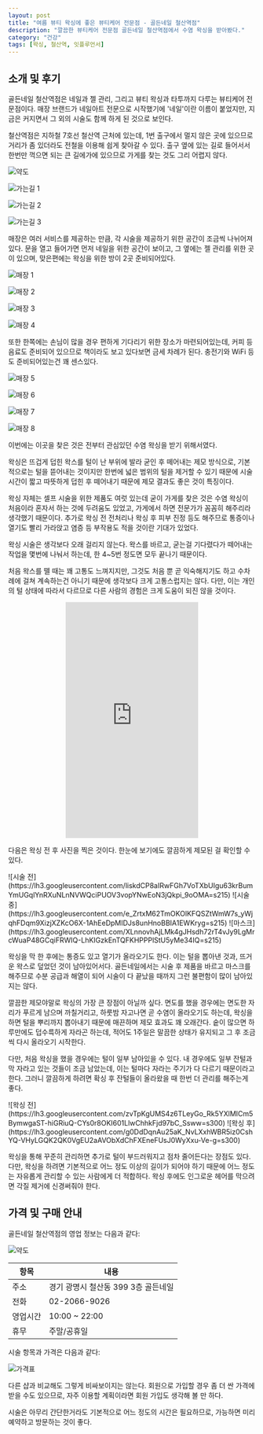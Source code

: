 ```yaml
---
layout: post
title: "여름 뷰티 왁싱에 좋은 뷰티케어 전문점 - 골든네일 철산역점"
description: "깔끔한 뷰티케어 전문점 골든네일 철산역점에서 수염 왁싱을 받아봤다."
category: "건강"
tags: [왁싱, 철산역, 잇플루언서]
---
```


## 소개 및 후기

골든네일 철산역점은
네일과 젤 관리, 그리고 뷰티 왁싱과 타투까지 다루는 뷰티케어 전문점이다.
매장 브랜드가 네일아트 전문으로 시작했기에 '네일'이란 이름이 붙었지만,
지금은 커지면서 그 외의 시술도 함께 하게 된 것으로 보인다.

철산역점은 지하철 7호선 철산역 근처에 있는데,
1번 출구에서 멀지 않은 곳에 있으므로 거리가 좀 있더라도 전철을 이용해 쉽게 찾아갈 수 있다.
출구 옆에 있는 길로 들어서서 한번만 꺽으면 되는 큰 길에가에 있으므로
가게를 찾는 것도 그리 어렵지 않다.

![약도](https://lh3.googleusercontent.com/nBhNS2xb9dUT1qrf8plPTz2IpM_vEy6U04E_XEos2XOC5vGHmwkHf_AnvtlaEj2-MWC9QxQjT23XIA)

![가는길 1](https://lh3.googleusercontent.com/HTzW0EdOOaeglpxCUfw8tCX3ymTg3Epm5FSTTNckYz8p8BCv22ZvpIvRrzmMgdprfi6sIqBZjBWZpg=s560)

![가는길 2](https://lh3.googleusercontent.com/azM5oIH-RjgJ_R8YZcTQmwcGg_pkOp7FgfIBqygEcZWGG_tPZrTjrGv3KwHqYVrp8eIGc0sgf2ea7g=s560)

![가는길 3](https://lh3.googleusercontent.com/Oi2w0TlgYRYxRaoo4aMoeQk0O-9dX4Yj_cuRJ-0MfZn_6S65kSVEiGuEZRJi1O2HbkQZYXIfOON_Nw=s560)


매장은 여러 서비스를 제공하는 만큼, 각 시술을 제공하기 위한 공간이 조금씩 나뉘어져 있다.
문을 열고 들어가면 먼저 네일을 위한 공간이 보이고,
그 옆에는 젤 관리를 위한 곳이 있으며,
맞은편에는 왁싱을 위한 방이 2곳 준비되어있다.

![매장 1](https://lh3.googleusercontent.com/7HUYna6gNce7MpeXVF6hVtOrZ3oWI6vzkI1s3pYphpuotfswjBxwvqTUU4njz9IJiJWE9SgDDCbtFA=s560)

![매장 2](https://lh3.googleusercontent.com/RzMxZkGz5WraRc7NtuPrcLRfVcEdbYU2yuCuR9JZ4uLHZQY4VY_jER8mtgEQW5QFWtTe3Wjwr_yWZQ=s560)

![매장 3](https://lh3.googleusercontent.com/QmZ3EwvlPUtFtT7bltygNzk9gL6O4Gvewefl8wk-Elm6kjZGOTUdbYgkpCY9F0ZoC7Biy_5jw82aUA=s480)

![매장 4](https://lh3.googleusercontent.com/yxMTiEjvcqbNuxbGQbjPSFK0UxGcejvxQNSptUdjBJtPeLnxuhkqyWIAZaGILvrBjhsWF0z4Vj9Jsg=s480)

또한 한쪽에는 손님이 많을 경우 편하게 기다리기 위한 장소가 마련되어있는데,
커피 등 음료도 준비되어 있으므로 책이라도 보고 있다보면 금세 차례가 된다.
충전기와 WiFi 등도 준비되어있는건 꽤 센스있다.

![매장 5](https://lh3.googleusercontent.com/6MDIlgxMS2EZ7yU-9tcNYIuAHuQg87Bba8_pqeXA9C-XkOztUTFQ4K7BNBFh5LD7hqh1l4zcpEeMGg=s560)

![매장 6](https://lh3.googleusercontent.com/5qJb3oKlqteNdiad255BH9Z-HCaRhhieHcfySq7-VSn4AbN2Hyo_ZKaCWk6TmviclNb8ztqYCxLQaw=s560)

![매장 7](https://lh3.googleusercontent.com/2e0fn6YUacnJOe-yry1lZfBi-Tjwamg8rmZkRnX4DyVV45xeHEpA3Rd2K87jheKUFTZIQmRSdkKiHA=s560)

![매장 8](https://lh3.googleusercontent.com/Ox5Pkn7VUr28rYIARrqSrT-YHBKqUWWw_I1aCNYMmJZ8k9zt06NBeT8pzDWHTSWyitqL1sGoS3HMww=s560)


이번에는 이곳을 찾은 것은 전부터 관심있던 수염 왁싱을 받기 위해서였다.

왁싱은 뜨겁게 덥힌 왁스를 털이 난 부위에 발라 굳인 후 떼어내는 제모 방식으로,
기본적으로는 털을 뜯어내는 것이지만
한번에 넓은 범위의 털을 제거할 수 있기 때문에 시술 시간이 짧고
따뜻하게 덥힌 후 떼어내기 때문에 제모 결과도 좋은 것이 특징이다.

왁싱 자체는 셀프 시술을 위한 제품도 여럿 있는데 굳이 가게를 찾은 것은
수염 왁싱이 처음이라 혼자서 하는 것에 두려움도 있었고,
가게에서 하면 전문가가 꼼꼼히 해주리라 생각했기 때문이다.
추가로 왁싱 전 전처리나 왁싱 후 피부 진정 등도 해주므로
통증이나 열기도 빨리 가라앉고 염증 등 부작용도 적을 것이란 기대가 있었다.

왁싱 시술은 생각보다 오래 걸리지 않는다.
왁스를 바르고, 굳는걸 기다렸다가 떼어내는 작업을 몇번에 나눠서 하는데,
한 4~5번 정도면 모두 끝나기 때문이다.

처음 왁스를 뗄 때는 꽤 고통도 느껴지지만,
그것도 처음 뿐 곧 익숙해지기도 하고
수차례에 걸쳐 계속하는건 아니기 때문에 생각보다 크게 고통스럽지는 않다.
다만, 이는 개인의 털 상태에 따라서 다르므로 다른 사람의 경험은 크게 도움이 되진 않을 것이다.

<center><iframe width="270" height="480" src="https://www.youtube.com/embed/cDEaqwX4Phg" frameborder="0" allow="autoplay; encrypted-media" allowfullscreen></iframe></center>

다음은 왁싱 전 후 사진을 찍은 것이다.
한눈에 보기에도 깔끔하게 제모된 걸 확인할 수 있다.

<p class="center" markdown="1">
![시술 전](https://lh3.googleusercontent.com/liskdCP8aIRwFGh7VoTXbUIgu63krBumYmUGqlYnRXuNLnNVWQciPUOV3vopYNwEoN3jQkpi_9oOMA=s215)
![시술 중](https://lh3.googleusercontent.com/e_ZrtxM62TmOKOlKFQSZtWmW7s_yWjqhFDqm9XizjXZKcO6X-1AhEeDpMIDJs8unHnoBBIA1EWKryg=s215)
![마스크](https://lh3.googleusercontent.com/XLnnovhAjLMk4gJHsdh72rT4vJy9LgMrcWuaP48GCqiFRWIQ-LhKIGzkEnTQFKHPPPlStU5yMe34IQ=s215)
</p>

왁싱을 막 한 후에는 통증도 있고 열기가 올라오기도 한다.
이는 털을 뽑아낸 것과, 뜨거운 왁스로 덮었던 것이 남아있어서다.
골든네일에서는 시술 후 제품을 바르고 마스크를 해주므로
수분 공급과 해열이 되어 시술이 다 끝났을 때까지 그런 불편함이 많이 남아있지는 않다.

깔끔한 제모야말로 왁싱의 가장 큰 장점이 아닐까 싶다.
면도를 했을 경우에는 면도한 자리가 푸르게 남으며 까칠거리고,
하룻밤 자고나면 곧 수염이 올라오기도 하는데,
왁싱을 하면 털을 뿌리까지 뽑아내기 때문에
매끈하며 제모 효과도 꽤 오래간다.
숱이 많으면 하루만에도 덥수륵하게 자라곤 하는데,
적어도 1주일은 말끔한 상태가 유지되고
그 후 조금씩 다시 올라오기 시작한다.

다만, 처음 왁싱을 했을 경우에는 털이 일부 남아있을 수 있다.
내 경우에도 일부 잔털과 막 자라고 있는 것들이 조금 남았는데,
이는 털마다 자라는 주기가 다 다르기 때문이라고 한다.
그러니 깔끔하게 하려면 확싱 후 잔털들이 올라왔을 때 한번 더 관리를 해주는게 좋다.

<p class="center" markdown="1">
![왁싱 전](https://lh3.googleusercontent.com/zvTpKgUMS4z6TLeyGo_Rk5YXlMICm5BymwgaST-hiGRiuQ-CYs0r8OKI601LlwChhkFjd97bC_Ssww=s300)
![왁싱 후](https://lh3.googleusercontent.com/g0DdDqnAu25aK_NvLXxhWBR5iz0CshYQ-VHyLGQK2QK0VgEU2aAVObXdChFXEneFUsJ0WyXxu-Ve-g=s300)
</p>

왁싱을 통해 꾸준히 관리하면 추가로 털이 부드러워지고 점차 줄어든다는 장점도 있다.
다만, 왁싱을 하려면 기본적으로 어느 정도 이상의 길이가 되어야 하기 때문에
어느 정도는 자유롭게 관리할 수 있는 사람에게 더 적합하다.
왁싱 후에도 인그로운 헤어를 막으려면 각질 제거에 신경써줘야 한다.



## 가격 및 구매 안내

골든네일 철산역점의 영업 정보는 다음과 같다:

![약도](https://lh3.googleusercontent.com/nBhNS2xb9dUT1qrf8plPTz2IpM_vEy6U04E_XEos2XOC5vGHmwkHf_AnvtlaEj2-MWC9QxQjT23XIA)

항목     | 내용
---------|--------
주소     | 경기 광명시 철산동 399 3층 골든네일
전화     | 02-2066-9026
영업시간 | 10:00 ~ 22:00
휴무     | 주말/공휴일

시술 항목과 가격은 다음과 같다:

![가격표](https://lh3.googleusercontent.com/o3ZpSGqssKRr7VehL-TzAXrPEMnBGSNBOJ8umw7G1OSRHwCjOm-OUszRU5tUGA_ShzYXcgYqfDQlLw=s560)

다른 샵과 비교해도 그렇게 비싸보이지는 않는다.
회원으로 가입할 경우 좀 더 싼 가격에 받을 수도 있으므로,
자주 이용할 계획이라면 회원 가입도 생각해 볼 만 하다.

시술은 아무리 간단한거라도 기본적으로 어느 정도의 시간은 필요하므로,
가능하면 미리 예약하고 방문하는 것이 좋다.


<center><img src='https://api.itfluencer.co.kr/inf/channel/campaign/banner?cmpgn=242&mm=1149&ch=114' alt="" /></center>
